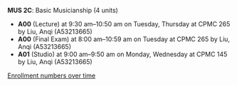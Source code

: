 **MUS 2C**: Basic Musicianship (4 units)

- **A00** (Lecture) at 9:30 am–10:50 am on Tuesday, Thursday at CPMC 265 by Liu, Anqi (A53213665)
- **A00** (Final Exam) at 8:00 am–10:59 am on Tuesday at CPMC 265 by Liu, Anqi (A53213665)
- **A01** (Studio) at 9:00 am–9:50 am on Monday, Wednesday at CPMC 145 by Liu, Anqi (A53213665)

[Enrollment numbers over time](./MUS2C.tsv)
